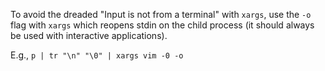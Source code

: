 To avoid the dreaded "Input is not from a terminal" with `xargs`, use the `-o` flag with `xargs` which reopens stdin on the child process (it should always be used with interactive applications).

E.g., `p | tr "\n" "\0" | xargs vim -0 -o`
